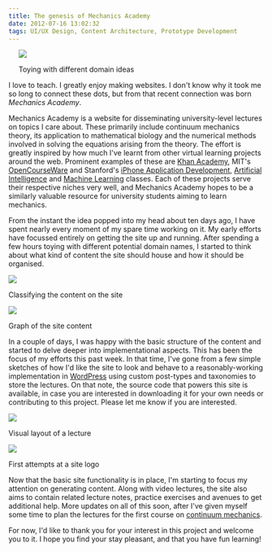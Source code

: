 ```yaml
---
title: The genesis of Mechanics Academy
date: 2012-07-16 13:02:32
tags: UI/UX Design, Content Architecture, Prototype Development
---
```


<div class="col-lg-5 col-sm-5 col-12 pull-right" style="margin-left: 20px; margin-bottom: 10px;">
  <img class="img-thumbnail" src="/assets/img/blog/url-options.jpg">
  <p class="caption">Toying with different domain ideas</p>
</div>

I love to teach. I greatly enjoy making websites. I don't know why it
took me so long to connect these dots, but from that recent connection
was born _Mechanics Academy_.

Mechanics Academy is a website for disseminating university-level
lectures on topics I care about. These primarily include continuum
mechanics theory, its application to mathematical biology and the
numerical methods involved in solving the equations arising from the
theory. The effort is greatly inspired by how much I've learnt from
other virtual learning projects around the web. Prominent examples of
these are [Khan Academy](http://www.khanacademy.org/), MIT's
[OpenCourseWare](http://ocw.mit.edu/) and Stanford's [iPhone
Application
Development](http://www.stanford.edu/class/cs193p/cgi-bin/drupal/),
[Artificial Intelligence](https://www.ai-class.com/) and [Machine
Learning](http://www.ml-class.org/) classes. Each of these projects
serve their respective niches very well, and Mechanics Academy hopes
to be a similarly valuable resource for university students aiming to
learn mechanics.

From the instant the idea popped into my head about ten days ago, I
have spent nearly every moment of my spare time working on it. My
early efforts have focussed entirely on getting the site up and
running. After spending a few hours toying with different potential
domain names, I started to think about what kind of content the site
should house and how it should be organised.

<div class="row">
  <div class="col-sm-6">
    <img class="img-thumbnail" src="/assets/img/blog/content-classification.jpg">
    <p class="caption">Classifying the content on the site</p>
  </div>
  <div class="col-sm-6">
    <img class="img-thumbnail" src="/assets/img/blog/content-graph.jpg">
    <p class="caption">Graph of the site content</p>
  </div>
</div>

In a couple of days, I was happy with the basic structure of the
content and started to delve deeper into implementational
aspects. This has been the focus of my efforts this past week. In that
time, I've gone from a few simple sketches of how I'd like the site to
look and behave to a reasonably-working implementation in
[WordPress](http://wordpress.org/) using custom post-types and
taxonomies to store the lectures. On that note, the source code that
powers this site is available, in case you are interested in
downloading it for your own needs or contributing to this
project. Please let me know if you are interested.

<div class="row">
  <div class="col-sm-6">
    <img class="img-thumbnail" src="/assets/img/blog/lecture-layout.jpg">
    <p class="caption">Visual layout of a lecture</p>
  </div>
  <div class="col-sm-6">
    <img class="img-thumbnail" src="/assets/img/blog/logo-attempts.jpg">
    <p class="caption">First attempts at a site logo</p>
  </div>
</div>

Now that the basic site functionality is in place, I'm starting to
focus my attention on generating content. Along with video lectures,
the site also aims to contain related lecture notes, practice
exercises and avenues to get additional help. More updates on all of
this soon, after I've given myself some time to plan the lectures for
the first course on [continuum
mechanics](http://mechanicsacademy.com/library/course/nonlinear-elasticity/).

For now, I'd like to thank you for your interest in this project and
welcome you to it. I hope you find your stay pleasant, and that you
have fun learning!
